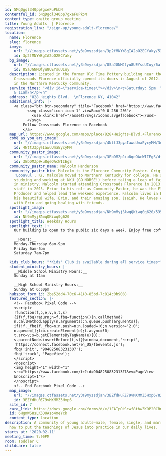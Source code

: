 ```yaml
---
id: 5MqDgql340pp7gxeFuPkbN
contentful_id: 5MqDgql340pp7gxeFuPkbN
content_type: onsite_group_meeting
title: Young Adults  | Florence
registration_link: "/sign-up/young-adult-florence/"
location:
  name: Florence
  slug: florence
  image:
    url: "//images.ctfassets.net/y3a9myzsdjan/3p2fMNYW8gIA2oO2ECYaky/536b68fbbd7f7a5547b1c8af390ad970/locations-florence.jpg"
    id: 3p2fMNYW8gIA2oO2ECYaky
  bg_image:
    url: "//images.ctfassets.net/y3a9myzsdjan/8SaJGNMDfyu8UEYsuUIuy/6af32bdcf77ed73374ded0a3358e9c5b/florence_fireplace-1.jpg"
    id: 8SaJGNMDfyu8UEYsuUIuy
  description: Located in the former Old Time Pottery building near the Florence Mall,
    Crossroads Florence officially opened its doors in August of 2012. We serve people
    in the Northern Kentucky community.
  service_times: "<div id=\"service-times\"></div>\n<p>Saturday: 5pm  \nSunday: 9:15
    & 11am\n</p>\n"
  address: "828 Heights Blvd.  \nFlorence KY, 41042"
  additional_info: |-
    <a class="btn btn-secondary" title="Facebook" href="https://www.facebook.com/Crossroads-Florence-272504036690817/">
          <svg class="icon icon-1" viewBox="0 0 256 256">
            <use xlink:href="/assets/svgs/icons.svg#facebook"></use>
          </svg>
        Follow Crossroads Florence on Facebook
        </a>
  map_url: https://www.google.com/maps/place/828+Heights+Blvd,+Florence,+KY+41042/@38.988549,-84.648451,17z/data=!4m2!3m1!1s0x8841c6ffdb1190cb:0x99fc4ea42b5e2a5b?hl=en
  come_as_you_are_image:
    url: "//images.ctfassets.net/y3a9myzsdjan/4NttJ3pyaIawuUmaEycyMM/3dfcc01867c451ac096e56e4099eef9a/crossroads-church-come-as-you-are.jpg"
    id: 4NttJ3pyaIawuUmaEycyMM
  community_pastor_image:
    url: "//images.ctfassets.net/y3a9myzsdjan/3EbDMZp9xu8qeOAcWIIEgS/df0313e09e25f1a1715f00b078cd6181/Malcolm_Henderson_headshot.jpeg"
    id: 3EbDMZp9xu8qeOAcWIIEgS
  community_pastor_name: Malcolm Henderson
  community_pastor_bio: Malcolm is the Florence Community Pastor. Originally from
    'Looavul', KY, Malcolm moved to Northern Kentucky for college. He spent six years
    studying and working at NKU (GO NORSE!) before taking a leap of faith to work
    in ministry. Malcolm started attending Crossroads Florence in 2013 and joined
    staff in 2016. Prior to his role as Community Pastor, he was the Florence Site
    Producer and helped lead the weekend experience. Malcolm lives in Elsmere with
    his beautiful wife, Erin, and their amazing son, Isaiah. He loves coffee dates
    with Erin and going bowling with friends.
  spotlight_image:
    url: "//images.ctfassets.net/y3a9myzsdjan/Nh9mMyj8AwqQKiwq0g620/535c84c71175b977ee4fc365c23e1f0f/crossroads-church-open.jpg"
    id: Nh9mMyj8AwqQKiwq0g620
  spotlight_title: Weekday Hours
  spotlight_text: |+
    Our building is open to the public six days a week. Enjoy free coffee, wi-fi and plenty of couches. Come for a meeting, just to hang out with friends, or even for a quiet place to read or pray.

    __Hours:__
    Monday-Thursday 6am-9pm
    Friday 6am-5pm
    Saturday 7am-7pm

  kids_club_hours: "*Kids' Club is available during all service times*"
  student_ministry_hours: |-
    __Middle School Ministry Hours:__
    Sunday at 11am

    __High School Ministry Hours:__
    Sunday at 6:30pm
  hubspot_form_id: 2be52dd4-70c6-4140-85bd-7c814c0b9008
  featured_section: |-
    <!-- Facebook Pixel Code -->
    <script>
    !function(f,b,e,v,n,t,s)
    {if(f.fbq)return;n=f.fbq=function(){n.callMethod?
    n.callMethod.apply(n,arguments):n.queue.push(arguments)};
    if(!f._fbq)f._fbq=n;n.push=n;n.loaded=!0;n.version='2.0';
    n.queue=[];t=b.createElement(e);t.async=!0;
    t.src=v;s=b.getElementsByTagName(e)[0];
    s.parentNode.insertBefore(t,s)}(window,document,'script',
    'https://connect.facebook.net/en_US/fbevents.js');
    fbq('init', '904825083231307');
    fbq('track', 'PageView');
    </script>
    <noscript>
    <img height="1" width="1"
    src="https://www.facebook.com/tr?id=904825083231307&ev=PageView
    &noscript=1"/>
    </noscript>
    <!-- End Facebook Pixel Code -->
  map_image:
    url: "//images.ctfassets.net/y3a9myzsdjan/3BZfdHuRZ79vMXMMZ5Hxp6/820c84a3e368f0ee47a2493ab9ca2b96/Screen_Shot_2019-11-15_at_2.43.21_PM.png"
    id: 3BZfdHuRZ79vMXMMZ5Hxp6
  site_id: 7
  care_link: https://docs.google.com/forms/d/e/1FAIpQLScwf8tbwZK9P20CRmfo4YP0Ijf_DPRABWz312acIQmHDGghww/viewform
  id: 6HgmWS8sLK6OUAso4meYck
  content_type: location
description: A community of young adults—male, female, single, and married—learning
  how to put the teachings of Jesus into practice in our daily lives.
starts_at: '2020-02-11'
meeting_time: 7:00PM
room: Toddler C
childcare: false
---
```


